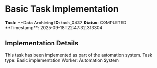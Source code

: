 # Basic Task Implementation

**Task**: **Data Archiving
**ID**: task_0437
**Status**: COMPLETED
**Timestamp\*\*: 2025-09-18T22:47:32.313304

## Implementation Details

This task has been implemented as part of the automation system.
Task type: Basic implementation
Worker: Automation System

